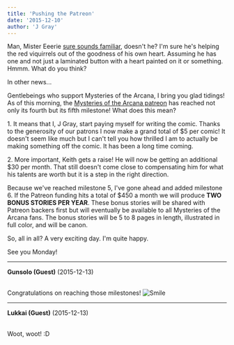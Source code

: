 ```yaml
---
title: 'Pushing the Patreon'
date: '2015-12-10'
author: 'J Gray'
---
```


<p>Man, Mister Eeerie <a href="http://mysteriesofthearcana.com/comics/610/" target="_blank">sure sounds familiar</a>, doesn't he? I'm sure he's helping the red viquirrels out of the goodness of his own heart. Assuming he has one and not just a laminated button with a heart painted on it or something. Hmmm. What do you think?</p><p>In other news...</p><p>Gentlebeings who support Mysteries of the Arcana, I bring you glad tidings! As of this morning, the <a href="https://www.patreon.com/user?u=452395&amp;ty=h&amp;u=452395" target="_blank">Mysteries of the Arcana patreon</a> has reached not only its fourth but its fifth milestone! What does this mean?</p><p>1. It means that I, J Gray, start paying myself for writing the comic. Thanks to the generosity of our patrons I now make a grand total of $5 per comic! It doesn't seem like much but I can't tell you how thrilled I am to actually be making something off the comic. It has been a long time coming.</p><p>2. More important, Keith gets a raise! He will now be getting an additional $30 per month. That still doesn't come close to compensating him for what his talents are worth but it is a step in the right direction.</p><p>Because we've reached milestone 5, I've gone ahead and added milestone 6. If the Patreon funding hits a total of $450 a month we will produce <strong>TWO BONUS STORIES PER YEAR</strong>. These bonus stories will be shared with Patreon backers first but will eventually be available to all Mysteries of the Arcana fans. The bonus stories will be 5 to 8 pages in length, illustrated in full color, and will be canon. </p><p>So, all in all? A very exciting day. I'm quite happy.</p><p>See you Monday!</p>

---
**Gunsolo (Guest)** (2015-12-13)

<br> Congratulations on reaching those milestones! <img src="/smilies/smile.gif" alt="Smile" border="0"><br>

---
**Lukkai (Guest)** (2015-12-13)

<br> Woot, woot! :D<br>

